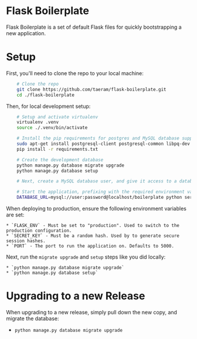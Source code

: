 # Flask Boilerplate

Flask Boilerplate is a set of default Flask files for quickly bootstrapping a new application.

Setup
=====
First, you'll need to clone the repo to your local machine:
```bash
    # Clone the repo
    git clone https://github.com/taeram/flask-boilerplate.git
    cd ./flask-boilerplate
```

Then, for local development setup:
```bash
    # Setup and activate virtualenv
    virtualenv .venv
    source ./.venv/bin/activate

    # Install the pip requirements for postgres and MySQL database support
    sudo apt-get install postgresql-client postgresql-common libpq-dev python-dev mysql-client libmysqld-dev
    pip install -r requirements.txt

    # Create the development database
    python manage.py database migrate upgrade
    python manage.py database setup

    # Next, create a MySQL database user, and give it access to a database called "boilerplate"

    # Start the application, prefixing with the required environment variables
    DATABASE_URL=mysql://user:password@localhost/boilerplate python server.py
```

When deploying to production, ensure the following environment variables are set:

    * `FLASK_ENV` - Must be set to "production". Used to switch to the production configuration.
    * `SECRET_KEY` - Must be a random hash. Used by to generate secure session hashes.
    * `PORT` - The port to run the application on. Defaults to 5000.

Next, run the `migrate upgrade` and `setup` steps like you did locally:

    * `python manage.py database migrate upgrade`
    * `python manage.py database setup`

Upgrading to a new Release
==========================

When upgrading to a new release, simply pull down the new copy, and migrate the
database:

  * `python manage.py database migrate upgrade`
